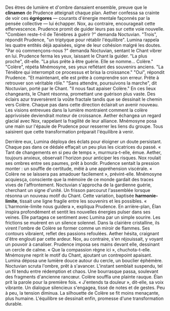 Des êtres de lumière et d'ombre dansaient ensemble,
preuve que le **clinamen** de Prudence atteignait chaque plan.
Aether confessa sa crainte de voir ces **égrégores**
— courants d'énergie mentale façonnés par la pensée collective —
lui échapper.
Nox, au contraire, encourageait cette effervescence.
Prudence promit de guider leurs pas sur cette voie nouvelle.
"Combien reste-t-il de Ténèbres à guérir ?"
demanda Noctuvian.
"Trois", répondit Prudence, "un triptyque pour rétablir l'équilibre".
Lumina rappela les quatre entités déjà apaisées, signe de leur cohésion malgré les doutes.
"Par où commençons-nous ?"
demanda Noctuvian,
sentant le Chant vibrer en lui.
Prudence ferma les yeux,
laissant le Chant la guider.
"La plus proche",
dit-elle.
"La plus prête à être guérie.
Elle se nomme... Colère."
"Colère",
répéta Mnémosyne,
ses yeux reflétant
des souvenirs anciens.
 "La Ténèbre qui interrompit
 ce processus
 et brisa la croissance."
"Oui",
répondit Prudence.
"Et maintenant,
elle est prête à comprendre
son erreur.
Prête à retrouver
son véritable rôle."
"Sans attendre, poursuivons la marche",
dit Noctuvian,
porté par le Chant.
"Il nous faut apaiser Colère."
 En ces lieux changeants,
le Chant résonna,
promettant une guérison plus vaste.
Des éclairs azur traversèrent la voûte fractale
tandis que se dessinait le chemin vers Colère.
Chaque pas dans cette direction éclairait un avenir nouveau.
Les visions entrevues dans la lumière montraient
comment la colère apprivoisée deviendrait moteur de croissance.
Aether échangea un regard glacial avec Nox, rappelant la fragilité de leur alliance.
Mnémosyne posa une main sur l'épaule de Prudence pour resserrer les liens du groupe.
Tous saisirent que cette transformation
préparait l'équilibre à venir.

Derrière eux, Lumina déploya des éclats pour éloigner un doute persistant.
Chaque pas dans ce dédale effaçait un peu plus les cicatrices du passé.
« Tant de changements en si peu de temps », murmura-t-elle, émue.
Aether, toujours anxieux, observait l'horizon pour anticiper les risques.
Nox roulait ses ombres entre ses paumes, prêt à bondir.
Prudence sentait la pression monter : un souffle de certitude, mêlé à une appréhension viscérale.
« Colère ne se laissera pas amadouer facilement », prévint-elle.
Mnémosyne acquiesça, consciente que la mémoire de ce monde gardait des traces vives de l'affrontement.
Noctuvian s'approcha de la gardienne guérie, cherchant un signe d'unité.
Un frisson parcourut l'assemblée lorsque résonna un nouveau motif du Chant.
Cette variation, baptisée **harmonie-limite**, tissait une ligne fragile entre les souvenirs et les possibles.
« L'harmonie-limite nous guidera », expliqua Prudence.
En arrière-plan, Élan inspira profondément et sentit les nouvelles énergies pulser dans ses veines.
Elle partagea ce sentiment avec Lumina par un simple sourire.
Les frictions se muèrent en un silence solennel.
Dans la clairière cristalline, ils virent l'ombre de Colère se former comme un miroir de flammes.
Ses contours vibraient, reflet des passions refoulées.
Aether hésita, craignant d'être englouti par cette ardeur.
Nox, au contraire, s'en réjouissait, y voyant un pouvoir à canaliser.
Prudence imposa ses mains devant elle, dessinant un cercle de calme.
« Que la compassion règne ici », chuchota-t-elle.
Mnémosyne reprit le motif du Chant, ajoutant un contrepoint apaisant.
Lumina déposa une lumière douce autour du cercle, un bouclier éphémère.
Noctuvian scruta l'ombre, prêt à s'avancer.
L'instant semblait suspendu, tel un fil tendu entre rédemption et chaos.
Une bourrasque passa, soulevant des fragments d'ancienne rancœur.
Colère souffla une plainte rauque.
Élan prit la parole pour la première fois.
« J'entends ta douleur », dit-elle, sa voix vibrante.
Un dialogue silencieux s'engagea, tissé de notes et de gestes.
Peu à peu, la tension diminua.
La silhouette de Colère se fit moins menaçante, plus humaine.
L'équilibre se dessinait enfin, promesse d'une transformation durable.
